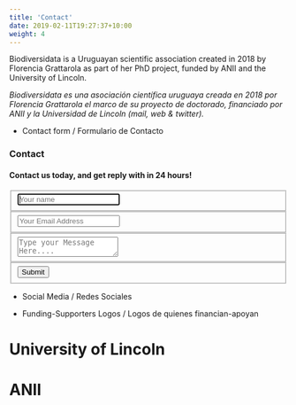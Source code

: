 ```yaml
---
title: 'Contact'
date: 2019-02-11T19:27:37+10:00
weight: 4
---
```


Biodiversidata is a Uruguayan scientific association created in 2018 by Florencia Grattarola as part of her PhD project, funded by ANII and the University of Lincoln. 

*Biodiversidata es una asociación científica uruguaya creada en 2018 por Florencia Grattarola el marco de su proyecto de doctorado, financiado por ANII y la Universidad de Lincoln (mail, web & twitter).*


+  Contact form / Formulario de Contacto

<div class="container">  
  <form id="contact" action="" method="post">
    <h3>Contact</h3>
    <h4>Contact us today, and get reply with in 24 hours!</h4>
    <fieldset>
      <input placeholder="Your name" type="text" tabindex="1" required autofocus>
    </fieldset>
    <fieldset>
      <input placeholder="Your Email Address" type="email" tabindex="2" required>
    </fieldset>
    <fieldset>
      <textarea placeholder="Type your Message Here...." tabindex="5" required></textarea>
    </fieldset>
    <fieldset>
      <button name="submit" type="submit" id="contact-submit" data-submit="...Sending">Submit</button>
    </fieldset>
  </form>
</div>
 
  
</div>


<!-- www.123formbuilder.com script begins here --><script type="text/javascript" defer src="//www.123formbuilder.com/embed/4763623.js" data-role="form" data-default-width="650px"></script><!-- www.123formbuilder.com script ends here -->


+  Social Media / Redes Sociales

<div class="a2a_kit a2a_kit_size_32 a2a_default_style a2a_follow">
    <a class="a2a_button_twitter" data-a2a-follow="biodiversidata"></a>
    <a class="a2a_button_flickr" data-a2a-follow="biodiversidata"></a>
</div>
<script async src="https://static.addtoany.com/menu/page.js"></script>


+  Funding-Supporters Logos / Logos de quienes financian-apoyan

# University of Lincoln
# ANII